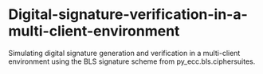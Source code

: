 # Digital-signature-verification-in-a-multi-client-environment
Simulating digital signature generation and verification in a multi-client environment using the BLS signature scheme from py_ecc.bls.ciphersuites.
